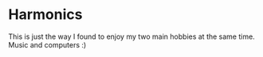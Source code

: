 # Harmonics

This is just the way I found to enjoy my two main hobbies at the same time. Music and computers :)
